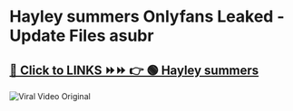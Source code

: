
 # Hayley summers Onlyfans Leaked - Update Files asubr

## <h2><a href="https://clipsfans.com/Hayley_summers&ref=git">🔗 Click to LINKS ⏩⏩ 👉 🟢 Hayley summers </a></h2>

<a href="https://clipsfans.com/Hayley_summers&ref=git" rel="nofollow" data-target="animated-image.originalLink"><img src="https://i.ibb.co.com/xMMVF88/686577567.gif" alt="Viral Video Original" style="max-width: 100%; display: inline-block;" data-target="animated-image.originalImage"></a>

